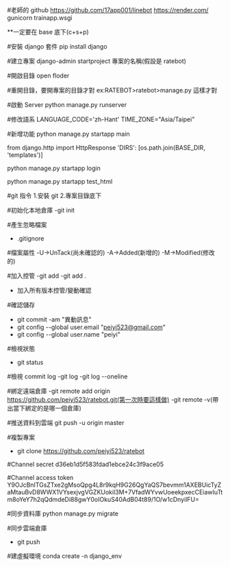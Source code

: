 #老師的 github
https://github.com/17app001/linebot
https://render.com/
gunicorn trainapp.wsgi

\*\*一定要在 base 底下(c+s+p)

#安裝 django 套件
pip install django

#建立專案
django-admin startproject 專案的名稱(假設是 ratebot)

#開啟目錄
open floder

#重開目錄，要開專案的目錄才對
ex:RATEBOT>ratebot>manage.py
這樣才對

#啟動 Server
python manage.py runserver

#修改語系
LANGUAGE_CODE='zh-Hant'
TIME_ZONE="Asia/Taipei"

#新增功能
python manage.py startapp main

from django.http import HttpResponse
'DIRS': [os.path.join(BASE_DIR, 'templates')]

python manage.py startapp login

python manage.py startapp test_html

#git 指令 1.安裝 git 2.專案目錄底下

#初始化本地倉庫
-git init

#產生忽略檔案

- .gitignore

#檔案屬性
-U->UnTack(尚未確認的)
-A->Added(新增的)
-M->Modified(修改的)

#加入控管
-git add<filename>
-git add .

- 加入所有版本控管/變動確認

#確認儲存

- git commit -am "異動訊息"
- git config --global user.email "peiyi523@gmail.com"
- git config --global user.name "peiyi"

#檢視狀態

- git status

#檢視 commit log
-git log
-git log --oneline

#綁定遠端倉庫
-git remote add origin https://github.com/peiyi523/ratebot.git(第一次時要這樣做)
-git remote -v(帶出當下綁定的是哪一個倉庫)

#推送資料到雲端
git push -u origin master

#複製專案

- git clone https://github.com/peiyi523/ratebot

#Channel secret
d36eb1d5f583fdad1ebce24c3f9ace05

#Channel access token
Y9OJcBnITGsZTxe2gMsoQpg4L8r9kqH9G26QgYaQS7bevmm1AXEBUicTyZaMtauBvD8WWX1VYsexjvgVGZKUokil3M+7VfadWYvwUoeekpxecCEiawIuTtm8oYeY7h2qQdmdeDi88gwY0oIOkuS40AdB04t89/1O/w1cDnyilFU=

#同步資料庫
python manage.py migrate

#同步雲端倉庫

- git push

#建虛擬環境
conda create -n django_env
